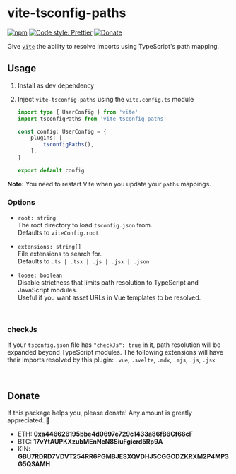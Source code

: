 # vite-tsconfig-paths

[![npm](https://img.shields.io/npm/v/vite-tsconfig-paths.svg)](https://www.npmjs.com/package/vite-tsconfig-paths)
[![Code style: Prettier](https://img.shields.io/badge/code_style-prettier-ff69b4.svg)](https://github.com/prettier/prettier)
[![Donate](https://img.shields.io/badge/Donate-PayPal-green.svg)](https://paypal.me/alecdotbiz)

Give [`vite`] the ability to resolve imports using TypeScript's path mapping.

[`vite`]: https://github.com/vitejs/vite

## Usage

1. Install as dev dependency

2. Inject `vite-tsconfig-paths` using the `vite.config.ts` module

    ```ts
    import type { UserConfig } from 'vite'
    import tsconfigPaths from 'vite-tsconfig-paths'

    const config: UserConfig = {
        plugins: [
            tsconfigPaths(),
        ],
    }

    export default config
    ```

**Note:** You need to restart Vite when you update your `paths` mappings.

### Options

- `root: string`  
  The root directory to load `tsconfig.json` from.  
  Defaults to `viteConfig.root`

- `extensions: string[]`  
  File extensions to search for.  
  Defaults to `.ts | .tsx | .js | .jsx | .json`

- `loose: boolean`  
  Disable strictness that limits path resolution to TypeScript and JavaScript modules.  
  Useful if you want asset URLs in Vue templates to be resolved.

&nbsp;

### checkJs

If your `tsconfig.json` file has `"checkJs": true` in it, path resolution will be expanded beyond TypeScript modules. The following extensions will have their imports resolved by this plugin: `.vue`, `.svelte`, `.mdx`, `.mjs`, `.js`, `.jsx`

&nbsp;

## Donate

If this package helps you, please donate! Any amount is greatly appreciated. 🥰

- ETH: **0xa446626195bbe4d0697e729c1433a86fB6Cf66cF**
- BTC: **17vYtAUPKXzubMEnNcN8SiuFgicrd5Rp9A**
- KIN: **GBU7RDRD7VDVT254RR6PGMBJESXQVDHJ5CGGODZKRXM2P4MP3G5QSAMH**
